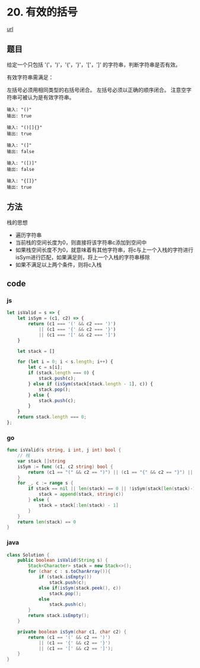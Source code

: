 # 20. 有效的括号

[url](https://leetcode-cn.com/problems/valid-parentheses/)

## 题目

给定一个只包括 '('，')'，'{'，'}'，'['，']' 的字符串，判断字符串是否有效。

有效字符串需满足：

左括号必须用相同类型的右括号闭合。
左括号必须以正确的顺序闭合。
注意空字符串可被认为是有效字符串。

```
输入: "()"
输出: true

输入: "()[]{}"
输出: true

输入: "(]"
输出: false

输入: "([)]"
输出: false

输入: "{[]}"
输出: true
```

## 方法

栈的思想

- 遍历字符串
- 当前栈的空间长度为0，则直接将该字符串c添加到空间中
- 如果栈空间长度不为0，就意味着有其他字符串，将c与上一个入栈的字符进行isSym进行匹配，如果满足则，将上一个入栈的字符串移除
- 如果不满足以上两个条件，则将c入栈

## code

### js

```js
let isValid = s => {
    let isSym = (c1, c2) => {
        return (c1 === '(' && c2 === ')')
            || (c1 === '{' && c2 === '}')
            || (c1 === '[' && c2 === ']')
    }

    let stack = []

    for (let i = 0; i < s.length; i++) {
        let c = s[i];
        if (stack.length === 0) {
            stack.push(c);
        } else if (isSym(stack[stack.length - 1], c)) {
            stack.pop();
        } else {
            stack.push(c);
        }
    }
    return stack.length === 0;
};
```

### go

```go
func isValid(s string, i int, j int) bool {
	// 栈
	var stack []string
	isSym := func (c1, c2 string) bool {
		return (c1 == "(" && c2 == ")") || (c1 == "{" && c2 == "}") || (c1 == "[" && c2 == "]")
	}
	for _, c := range s {
		if stack == nil || len(stack) == 0 || !isSym(stack[len(stack)-1], string(c)) {
		 	stack = append(stack, string(c))
		} else {
			stack = stack[:len(stack) - 1]
		}
	}
	return len(stack) == 0
}
```

### java

```java
class Solution {
    public boolean isValid(String s) {
        Stack<Character> stack = new Stack<>();
        for (char c : s.toCharArray()){
            if (stack.isEmpty())
                stack.push(c);
            else if(isSym(stack.peek(), c))
                stack.pop();
            else    
                stack.push(c);
        }
        return stack.isEmpty();
    }

    private boolean isSym(char c1, char c2) {
        return (c1 == '(' && c2 == ')')
            || (c1 == '{' && c2 == '}')
            || (c1 == '[' && c2 == ']');
    }
}
```

